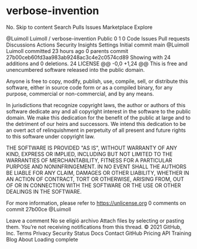 # verbose-invention
No.
Skip to content
Search
Pulls
Issues
Marketplace
Explore
 
@Luimoll 
Luimoll
/
verbose-invention
Public
0
1
0
Code
Issues
Pull requests
Discussions
Actions
Security
Insights
Settings
Initial commit
 main
@Luimoll
Luimoll committed 23 hours ago 
0 parents commit 27b00ceb60fd3aa983ab9248ac3c4e2c0574cd89
Showing  with 24 additions and 0 deletions.
 24  LICENSE 
@@ -0,0 +1,24 @@
This is free and unencumbered software released into the public domain.

Anyone is free to copy, modify, publish, use, compile, sell, or
distribute this software, either in source code form or as a compiled
binary, for any purpose, commercial or non-commercial, and by any
means.

In jurisdictions that recognize copyright laws, the author or authors
of this software dedicate any and all copyright interest in the
software to the public domain. We make this dedication for the benefit
of the public at large and to the detriment of our heirs and
successors. We intend this dedication to be an overt act of
relinquishment in perpetuity of all present and future rights to this
software under copyright law.

THE SOFTWARE IS PROVIDED "AS IS", WITHOUT WARRANTY OF ANY KIND,
EXPRESS OR IMPLIED, INCLUDING BUT NOT LIMITED TO THE WARRANTIES OF
MERCHANTABILITY, FITNESS FOR A PARTICULAR PURPOSE AND NONINFRINGEMENT.
IN NO EVENT SHALL THE AUTHORS BE LIABLE FOR ANY CLAIM, DAMAGES OR
OTHER LIABILITY, WHETHER IN AN ACTION OF CONTRACT, TORT OR OTHERWISE,
ARISING FROM, OUT OF OR IN CONNECTION WITH THE SOFTWARE OR THE USE OR
OTHER DEALINGS IN THE SOFTWARE.

For more information, please refer to <https://unlicense.org>
0 comments on commit 27b00ce
@Luimoll
 
 
Leave a comment
No se eligió archivo
Attach files by selecting or pasting them.
 You’re not receiving notifications from this thread.
© 2021 GitHub, Inc.
Terms
Privacy
Security
Status
Docs
Contact GitHub
Pricing
API
Training
Blog
About
Loading complete
